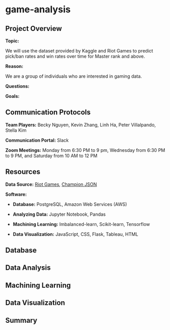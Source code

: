 # game-analysis

## Project Overview
**Topic:**

We will use the dataset provided by Kaggle and Riot Games to predict pick/ban rates and win rates over time for Master rank and above.

**Reason:**

We are a group of individuals who are interested in gaming data.

**Questions:**

**Goals:**

## Communication Protocols
**Team Players:** Becky Nguyen, Kevin Zhang, Linh Ha, Peter Villalpando, Stella Kim

**Communication Portal:** Slack

**Zoom Meetings:** Monday from 6:30 PM to 9 pm, Wednesday from 6:30 PM to 9 PM, and Saturday from 10 AM to 12 PM

## Resources
**Data Source:** [Riot Games](https://developer.riotgames.com/apis), [Champion JSON](http://ddragon.leagueoflegends.com/cdn/12.15.1/data/en_US/champion.json)

**Software:**

- **Database:** PostgreSQL, Amazon Web Services (AWS)

- **Analyzing Data:** Jupyter Notebook, Pandas

- **Machining Learning:** Imbalanced-learn, Scikit-learn, Tensorflow

- **Data Visualization:** JavaScript, CSS, Flask, Tableau, HTML

## Database

## Data Analysis

## Machining Learning

## Data Visualization

## Summary
